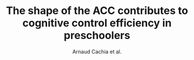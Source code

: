 ---
cat: gaia
subcat: architecture
bestof: false
author: Arnaud Cachia et al.
title: The shape of the ACC contributes to cognitive control efficiency in preschoolers
journal: Journal of Cognitive Neuroscience
year: 2014
type: article
doi: 10.1162/jocn_a_00459
---